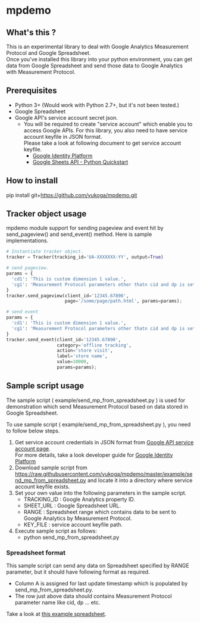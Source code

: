 # mpdemo
## What's this ?
This is an experimental library to deal with Google Analytics Measurement
Protocol and Google Spreadsheet.  
Once you've installed this library into your python environment, you can get
data from Google Spreadsheet and send those data to Google Analytics with
Measurement Protocol.  

## Prerequisites  
- Python 3+ (Would work with Python 2.7+, but it's not been tested.)  
- Google Spreadsheet
- Google API's service account secret json.   
  - You will be required to create "service account" which enable you to access
Google APIs. For this library, you also need to have service account keyfile
in JSON format.  
Please take a look at following document to get service account keyfile.  
    - [Google Identity
      Platform](https://developers.google.com/identity/protocols/OAuth2ServiceAccount)  
    - [Google Sheets API - Python Quickstart](https://developers.google.com/sheets/api/quickstart/python)

## How to install
pip install git+https://github.com/yukoga/mpdemo.git  

## Tracker object usage  
mpdemo module support for sending pageview and event hit by send_pageview()
and send_event() method. Here is sample implementations. 
```python
# Instantiate tracker object.  
tracker = Tracker(tracking_id='UA-XXXXXXX-YY', output=True)

# send pageview.
params = {
  'cd1': 'This is custom dimension 1 value.',
  'cg1': 'Measurement Protocol parameters other thatn cid and dp is set as params.'
}
tracker.send_pageview(client_id='12345.67890',
                      page='/some/page/path.html', params=params);

# send event
params = {
  'cd1': 'This is custom dimension 1 value.',
  'cg1': 'Measurement Protocol parameters other thatn cid and dp is set as params.'
}
tracker.send_event(client_id='12345.67890',
                   category='offline tracking',
                   action='store visit',
                   label='store name',
                   value=10000,
                   params=params);
```

## Sample script usage  
The sample script ( example/send_mp_from_spreadsheet.py ) is used for
demonstration which send Measurement Protocol based on data stored in Google
Spreadsheet.  

To use sample script ( example/send_mp_from_spreadsheet.py ), you need to
follow below steps.  

1. Get service account credentials in JSON format from [Google API
   service account page](https://console.developers.google.com/permissions/serviceaccounts).  
   For more details, take a look developer guide for [Google Identity
   Platform](https://developers.google.com/identity/protocols/OAuth2ServiceAccount#creatinganaccount)
2. Download sample script from https://raw.githubusercontent.com/yukoga/mpdemo/master/example/send_mp_from_spreadsheet.py and locate it into a directory where service account keyfile exists. 
3. Set your own value into the following parameters in the sample script.  
    - TRACKING_ID : Google Analytics property ID.  
    - SHEET_URL : Google Spreadsheet URL.  
    - RANGE : Spreadsheet range which contains data to be sent to
      Google Analytics by Measurement Protocol.  
    - KEY_FILE : service account keyfile path.
4. Execute sample script as follows:  
    - python send_mp_from_spreadsheet.py

### Spreadsheet format  
This sample script can send any data on Spreadsheet specified by RANGE
parameter, but it should have following format as required.  
- Column A is assigned for last update timestamp which is populated by
  send_mp_from_spreadsheet.py.   
- The row just above data should contains Measurement Protocol parameter name
  like cid, dp ... etc.  

Take a look at [this example spreadsheet](https://docs.google.com/spreadsheets/d/1lxBu7Zhl8X1ImqvrNFxhYGDGHGYJkY2nDSYBZioJ5XU/edit#gid=284780649).
